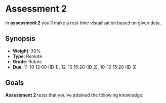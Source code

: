 <!--
  TODO:
  * Proper description
  * Matrix
  * Add sample APIs
-->

# Assessment 2

In **assessment 2** you’ll make a real-time visualisation based on given data.

## Synopsis

*   **Weight**: 30%
*   **Type**: Remote
*   **Grade**: Rubric
*   **Due**: 11-10 12:00 (ID 1), 12-10 15:20 (ID 2), 10-10 15:20 (ID 3)

## Goals

**Assessment 2** tests that you’ve attained the following knowledge:
